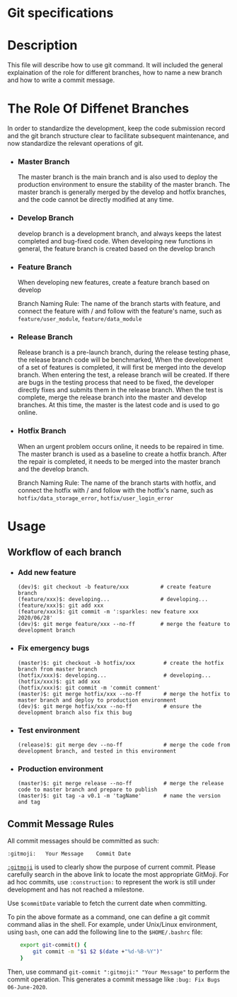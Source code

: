 # Git specifications

# Description

This file will describe how to use git command. It will included the general explaination of the role for different branches, how to name a new branch and how to write a commit message.

# The Role Of Diffenet Branches

In order to standardize the development, keep the code submission record and the git branch structure clear to facilitate subsequent maintenance, and now standardize the relevant operations of git.

- ### Master Branch

  The master branch is the main branch and is also used to deploy the production environment to ensure the stability of the master branch. The master branch is generally merged by the develop and hotfix branches, and the code cannot be directly modified at any time.

- ### Develop Branch

  develop branch is a development branch, and always keeps the latest completed and bug-fixed code. When developing new functions in general, the feature branch is created based on the develop branch

- ### Feature Branch

  When developing new features, create a feature branch based on develop

  Branch Naming Rule: The name of the branch starts with feature, and connect the feature with / and follow with the feature's name, such as `feature/user_module`, `feature/data_module`

- ### Release Branch

  Release branch is a pre-launch branch, during the release testing phase, the release branch code will be benchmarked, When the development of a set of features is completed, it will first be merged into the develop branch. When entering the test, a release branch will be created. If there are bugs in the testing process that need to be fixed, the developer directly fixes and submits them in the release branch. When the test is complete, merge the release branch into the master and develop branches. At this time, the master is the latest code and is used to go online.

- ### Hotfix Branch

  When an urgent problem occurs online, it needs to be repaired in time. The master branch is used as a baseline to create a hotfix branch. After the repair is completed, it needs to be merged into the master branch and the develop branch.

  Branch Naming Rule: The name of the branch starts with hotfix, and connect the hotfix with / and follow with the hotfix's name, such as `hotfix/data_storage_error`, `hotfix/user_login_error`

# Usage

## Workflow of each branch

- ### Add new feature

  ```
  (dev)$: git checkout -b feature/xxx          # create feature branch
  (feature/xxx)$: developing...                # developing...
  (feature/xxx)$: git add xxx
  (feature/xxx)$: git commit -m ':sparkles: new feature xxx 2020/06/28'
  (dev)$: git merge feature/xxx --no-ff        # merge the feature to development branch

  ```

- ### Fix emergency bugs

  ```
  (master)$: git checkout -b hotfix/xxx         # create the hotfix branch from master branch
  (hotfix/xxx)$: developing...                  # developing...
  (hotfix/xxx)$: git add xxx
  (hotfix/xxx)$: git commit -m 'commit comment'
  (master)$: git merge hotfix/xxx --no-ff       # merge the hotfix to master branch and deploy to production environment
  (dev)$: git merge hotfix/xxx --no-ff          # ensure the development branch also fix this bug

  ```

- ### Test environment

  ```
  (release)$: git merge dev --no-ff             # merge the code from development branch, and tested in this environment

  ```

- ### Production environment

  ```
  (master)$: git merge release --no-ff          # merge the release code to master branch and prepare to publish
  (master)$: git tag -a v0.1 -m 'tagName'       # name the version and tag

  ```

## Commit Message Rules

All commit messages should be committed as such:

```
:gitmoji:	Your Message	Commit Date
```

[`:gitmoji`](https://gitmoji.carloscuesta.me/) is used to clearly show the purpose of current commit. Please carefully search in the above link to locate the most appropriate GitMoji. For ad hoc commits, use `:construction:` to represent the work is still under development and has not reached a milestone.

Use `$commitDate` variable to fetch the current date when committing.

To pin the above formate as a command, one can define a git commit command alias in the shell. For example, under Unix/Linux environment, using `bash`, one can add the following line to the `$HOME/.bashrc` file:

```bash
    export git-commit() {
    	git commit -m "$1 $2 $(date +"%d-%B-%Y")"
    }
```

Then, use command `git-commit ":gitmoji:" "Your Message"` to perform the commit operation. This generates a commit message like `:bug: Fix Bugs 06-June-2020`.
